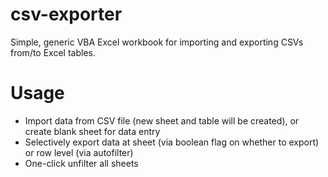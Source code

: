 # csv-exporter
Simple, generic VBA Excel workbook for importing and exporting CSVs from/to Excel tables.

# Usage
* Import data from CSV file (new sheet and table will be created), or create blank sheet for data entry
* Selectively export data at sheet (via boolean flag on whether to export) or row level (via autofilter)
* One-click unfilter all sheets

